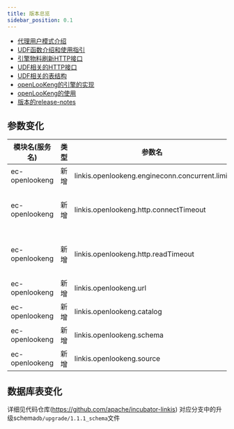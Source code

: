 ```yaml
---
title: 版本总览
sidebar_position: 0.1
--- 
```

- [代理用户模式介绍](/architecture/proxy-user.md)
- [UDF函数介绍和使用指引](/user-guide/udf.md)
- [引擎物料刷新HTTP接口](/api/http/engineconn-plugin-refesh.md)
- [UDF相关的HTTP接口](/api/http/udf-api.md)
- [UDF相关的表结构](/table/udf-table.md)
- [openLooKeng的引擎的实现](/blog/2022/03/20/openlookeng)
- [openLooKeng的使用](/engine-usage/openlookeng.md)
- [版本的release-notes](/download/release-notes-1.1.1)

## 参数变化 


| 模块名(服务名)| 类型  |     参数名                                                | 默认值             | 描述                                                    |
| ----------- | ----- | -------------------------------------------------------- | ---------------- | ------------------------------------------------------- |
|ec-openlookeng | 新增  | linkis.openlookeng.engineconn.concurrent.limit        | 100|并发限制 |
|ec-openlookeng | 新增  | linkis.openlookeng.http.connectTimeout        | 60L   | 客户端请求的超时时间 基于OKhttp构建的http请求          |
|ec-openlookeng | 新增  | linkis.openlookeng.http.readTimeout          |60L |    客户端读取超时 基于OKhttp构建的http请求                             |
|ec-openlookeng | 新增  | linkis.openlookeng.url                       | http://127.0.0.1:8080| openlookeng服务                                  |
|ec-openlookeng | 新增  | linkis.openlookeng.catalog                  | system| catalog|
|ec-openlookeng | 新增  | linkis.openlookeng.schema                  |         | schema    |
|ec-openlookeng | 新增  | linkis.openlookeng.source                 |global| source  |                            |              

## 数据库表变化 

详细见代码仓库(https://github.com/apache/incubator-linkis) 对应分支中的升级schema`db/upgrade/1.1.1_schema`文件
